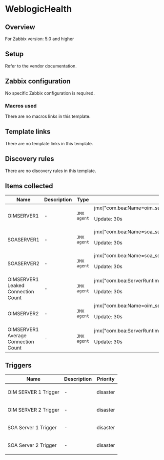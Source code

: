 # WeblogicHealth

## Overview

For Zabbix version: 5.0 and higher

## Setup

Refer to the vendor documentation.

## Zabbix configuration

No specific Zabbix configuration is required.

### Macros used

There are no macros links in this template.

## Template links

There are no template links in this template.

## Discovery rules

There are no discovery rules in this template.

## Items collected

|Name|Description|Type|Key and additional info|
|----|-----------|----|----|
|OIMSERVER1|<p>-</p>|`JMX agent`|jmx["com.bea:Name=oim_server1,Type=ServerRuntime","State"]<p>Update: 30s</p>|
|SOASERVER1|<p>-</p>|`JMX agent`|jmx["com.bea:Name=soa_server1,Type=ServerRuntime","State"]<p>Update: 30s</p>|
|SOASERVER2|<p>-</p>|`JMX agent`|jmx["com.bea:Name=soa_server2,Type=ServerRuntime","State"]<p>Update: 30s</p>|
|OIMSERVER1 Leaked Connection Count|<p>-</p>|`JMX agent`|jmx["com.bea:ServerRuntime=oim_server1,Name=ApplicationDB,Type=JDBCConnectionPoolRuntime","LeakedConnectionCount"]<p>Update: 30s</p>|
|OIMSERVER2|<p>-</p>|`JMX agent`|jmx["com.bea:Name=oim_server2,Type=ServerRuntime","State"]<p>Update: 30s</p>|
|OIMSERVER1 Average Connection Count|<p>-</p>|`JMX agent`|jmx["com.bea:ServerRuntime=oim_server1,Name=ApplicationDB,Type=JDBCConnectionPoolRuntime","ActiveConnectionsAverageCount"]<p>Update: 30s</p>|
## Triggers

|Name|Description|Priority|
|----|-----------|----|
|OIM SERVER 1 Trigger|<p>-</p>|disaster|
|OIM SERVER 2 Trigger|<p>-</p>|disaster|
|SOA Server 1 Trigger|<p>-</p>|disaster|
|SOA Server 2 Trigger|<p>-</p>|disaster|
